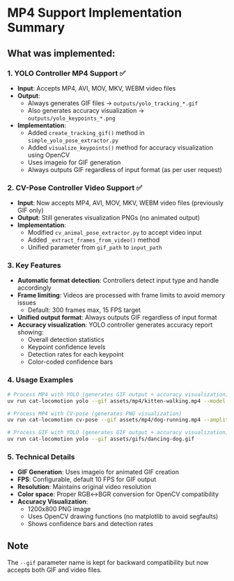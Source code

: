 # MP4 Support Implementation Summary

## What was implemented:

### 1. YOLO Controller MP4 Support ✅
- **Input**: Accepts MP4, AVI, MOV, MKV, WEBM video files
- **Output**: 
  - Always generates GIF files → `outputs/yolo_tracking_*.gif`
  - Also generates accuracy visualization → `outputs/yolo_keypoints_*.png`
- **Implementation**:
  - Added `create_tracking_gif()` method in `simple_yolo_pose_extractor.py`
  - Added `visualize_keypoints()` method for accuracy visualization using OpenCV
  - Uses imageio for GIF generation
  - Always outputs GIF regardless of input format (as per user request)

### 2. CV-Pose Controller Video Support ✅
- **Input**: Now accepts MP4, AVI, MOV, MKV, WEBM video files (previously GIF only)
- **Output**: Still generates visualization PNGs (no animated output)
- **Implementation**:
  - Modified `cv_animal_pose_extractor.py` to accept video input
  - Added `_extract_frames_from_video()` method
  - Unified parameter from `gif_path` to `input_path`

### 3. Key Features
- **Automatic format detection**: Controllers detect input type and handle accordingly
- **Frame limiting**: Videos are processed with frame limits to avoid memory issues
  - Default: 300 frames max, 15 FPS target
- **Unified output format**: Always outputs GIF regardless of input format
- **Accuracy visualization**: YOLO controller generates accuracy report showing:
  - Overall detection statistics
  - Keypoint confidence levels
  - Detection rates for each keypoint
  - Color-coded confidence bars

### 4. Usage Examples

```bash
# Process MP4 with YOLO (generates GIF output + accuracy visualization)
uv run cat-locomotion yolo --gif assets/mp4/kitten-walking.mp4 --model yolov8n-pose.pt

# Process MP4 with CV-pose (generates PNG visualization)
uv run cat-locomotion cv-pose --gif assets/mp4/dog-running.mp4 --amplitude 1.2

# Process GIF with YOLO (generates GIF output + accuracy visualization)
uv run cat-locomotion yolo --gif assets/gifs/dancing-dog.gif
```

### 5. Technical Details
- **GIF Generation**: Uses imageio for animated GIF creation
- **FPS**: Configurable, default 10 FPS for GIF output
- **Resolution**: Maintains original video resolution
- **Color space**: Proper RGB↔BGR conversion for OpenCV compatibility
- **Accuracy Visualization**: 
  - 1200x800 PNG image
  - Uses OpenCV drawing functions (no matplotlib to avoid segfaults)
  - Shows confidence bars and detection rates

## Note
The `--gif` parameter name is kept for backward compatibility but now accepts both GIF and video files.